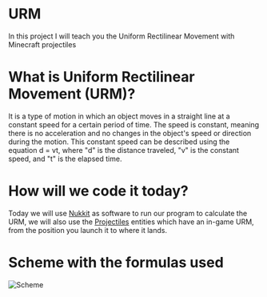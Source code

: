 # URM
In this project I will teach you the Uniform Rectilinear Movement with Minecraft projectiles

# What is Uniform Rectilinear Movement (URM)?

It is a type of motion in which an object moves in a straight line at a constant speed for a certain period of time. The speed is constant, meaning there is no acceleration and no changes in the object's speed or direction during the motion. This constant speed can be described using the equation d = vt, where "d" is the distance traveled, "v" is the constant speed, and "t" is the elapsed time.

# How will we code it today?

Today we will use [Nukkit](https://cloudburstmc.org/articles/) as software to run our program to calculate the URM, we will also use the [Projectiles](https://minecraft-archive.fandom.com/wiki/Category:Projectiles) entities which have an in-game URM, from the position you launch it to where it lands.

# Scheme with the formulas used

![Scheme](https://i.imgur.com/0xJWHY6.png)

